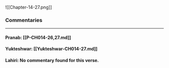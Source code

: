![[Chapter-14-27.png]]

### Commentaries

---

#### Pranab: [[P-CH014-26,27.md]]

#### Yukteshwar: [[Yukteshwar-CH014-27.md]]

#### Lahiri: No commentary found for this verse.
